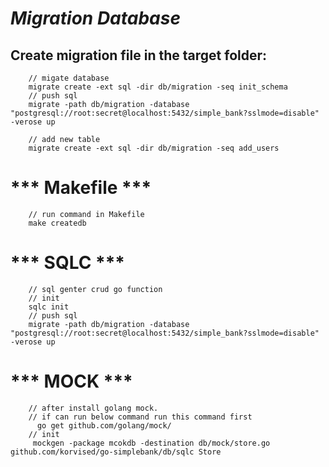 # ***Migration Database***

## Create migration file in the target folder:

```shell
    // migate database
    migrate create -ext sql -dir db/migration -seq init_schema
    // push sql
    migrate -path db/migration -database "postgresql://root:secret@localhost:5432/simple_bank?sslmode=disable" -verose up
    
    // add new table
    migrate create -ext sql -dir db/migration -seq add_users

```

# *** Makefile ***
```shell
    // run command in Makefile
    make createdb
```

# *** SQLC ***
```shell
    // sql genter crud go function
    // init
    sqlc init
    // push sql
    migrate -path db/migration -database "postgresql://root:secret@localhost:5432/simple_bank?sslmode=disable" -verose up
```

# *** MOCK ***
```shell
    // after install golang mock.
    // if can run below command run this command first
      go get github.com/golang/mock/    
    // init
     mockgen -package mcokdb -destination db/mock/store.go  github.com/korvised/go-simplebank/db/sqlc Store

```